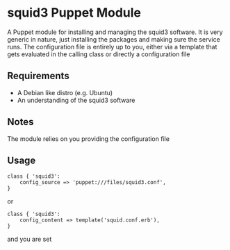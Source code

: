 # squid3 Puppet Module #

A Puppet module for installing and managing the squid3 software.
It is very generic in nature, just installing the packages and making
sure the service runs. The configuration file is entirely up to you,
either via a template that gets evaluated in the calling class or
directly a configuration file

## Requirements ##
- A Debian like distro (e.g. Ubuntu)
- An understanding of the squid3 software

## Notes ##

The module relies on you providing the configuration file

## Usage ##

    class { 'squid3':
        config_source => 'puppet:///files/squid3.conf',
    }

or

    class { 'squid3':
        config_content => template('squid.conf.erb'),
    }

and you are set
